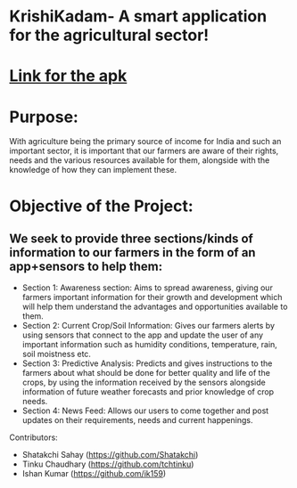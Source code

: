 # KrishiKadam- A smart application for the agricultural sector!

# [Link for the apk](https://drive.google.com/file/d/1CvHW1rY4m-wACEv9Zx8eudx_Re4VmLm5/view?usp=sharing)

# Purpose:
With agriculture being the primary source of income for India and such an important sector, it is important that our farmers are aware of their rights, needs and the various resources available for them, alongside with the knowledge of how they can implement these.

# Objective of the Project:
## We seek to provide three sections/kinds of information to our farmers in the form of an app+sensors to help them:
- Section 1: Awareness section: Aims to spread awareness, giving our farmers important information for their growth and development which will help them understand the advantages and opportunities available to them.
- Section 2: Current Crop/Soil Information: Gives our farmers alerts by using sensors that connect to the app and update the user of any important information such as humidity conditions, temperature, rain, soil moistness etc.
- Section 3: Predictive Analysis: Predicts and gives instructions to the farmers about what should be done for better quality and life of the crops, by using the information received by
the sensors alongside information of future weather forecasts and prior knowledge of crop
needs.
- Section 4: News Feed: Allows our users to come together and post updates on their requirements, needs and current happenings.


Contributors: 
- Shatakchi Sahay  (https://github.com/Shatakchi)
- Tinku Chaudhary  (https://github.com/tchtinku)
- Ishan Kumar  (https://github.com/ik159)
